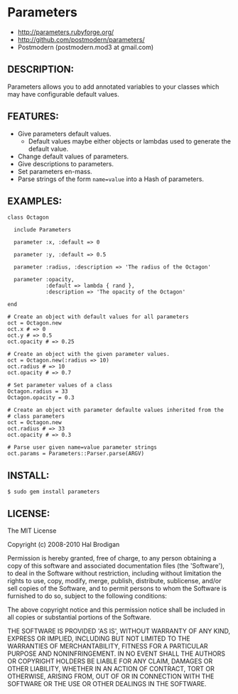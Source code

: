 # Parameters

* http://parameters.rubyforge.org/
* http://github.com/postmodern/parameters/
* Postmodern (postmodern.mod3 at gmail.com)

## DESCRIPTION:

Parameters allows you to add annotated variables to your classes which may
have configurable default values.

## FEATURES:

* Give parameters default values.
  * Default values maybe either objects or lambdas used to generate the
    default value.
* Change default values of parameters.
* Give descriptions to parameters.
* Set parameters en-mass.
* Parse strings of the form `name=value` into a Hash of parameters.

## EXAMPLES:

    class Octagon
  
      include Parameters
  
      parameter :x, :default => 0
  
      parameter :y, :default => 0.5
  
      parameter :radius, :description => 'The radius of the Octagon'

      parameter :opacity,
                :default => lambda { rand },
                :description => 'The opacity of the Octagon'
  
    end
  
    # Create an object with default values for all parameters
    oct = Octagon.new
    oct.x # => 0
    oct.y # => 0.5
    oct.opacity # => 0.25
  
    # Create an object with the given parameter values.
    oct = Octagon.new(:radius => 10)
    oct.radius # => 10
    oct.opacity # => 0.7
  
    # Set parameter values of a class
    Octagon.radius = 33
    Octagon.opacity = 0.3
  
    # Create an object with parameter defaulte values inherited from the
    # class parameters
    oct = Octagon.new
    oct.radius # => 33
    oct.opacity # => 0.3

    # Parse user given name=value parameter strings
    oct.params = Parameters::Parser.parse(ARGV)

## INSTALL:

    $ sudo gem install parameters

## LICENSE:

The MIT License

Copyright (c) 2008-2010 Hal Brodigan

Permission is hereby granted, free of charge, to any person obtaining
a copy of this software and associated documentation files (the
'Software'), to deal in the Software without restriction, including
without limitation the rights to use, copy, modify, merge, publish,
distribute, sublicense, and/or sell copies of the Software, and to
permit persons to whom the Software is furnished to do so, subject to
the following conditions:

The above copyright notice and this permission notice shall be
included in all copies or substantial portions of the Software.

THE SOFTWARE IS PROVIDED 'AS IS', WITHOUT WARRANTY OF ANY KIND,
EXPRESS OR IMPLIED, INCLUDING BUT NOT LIMITED TO THE WARRANTIES OF
MERCHANTABILITY, FITNESS FOR A PARTICULAR PURPOSE AND NONINFRINGEMENT.
IN NO EVENT SHALL THE AUTHORS OR COPYRIGHT HOLDERS BE LIABLE FOR ANY
CLAIM, DAMAGES OR OTHER LIABILITY, WHETHER IN AN ACTION OF CONTRACT,
TORT OR OTHERWISE, ARISING FROM, OUT OF OR IN CONNECTION WITH THE
SOFTWARE OR THE USE OR OTHER DEALINGS IN THE SOFTWARE.
